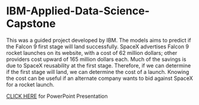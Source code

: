 # IBM-Applied-Data-Science-Capstone

This was a guided project developed by IBM.  The models aims to predict if the Falcon 9 first stage will land successfully. SpaceX advertises Falcon 9 rocket launches on its website, with a cost of 62 million dollars; other providers cost upward of 165 million dollars each.  Much of the savings is due to SpaceX reusability at the first stage. Therefore, if we can determine if the first stage will land, we can determine the cost of a launch. Knowing the cost can be useful if an alternate company wants to bid against SpaceX for a rocket launch.

<a href="https://github.com/jonpresto/IBM-Applied-Data-Science-Capstone/blob/master/Presention_Capstone_Project_2022Nov07.pdf" title="CLICK HERE">CLICK HERE</a> for PowerPoint Presentation
